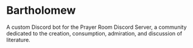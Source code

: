 # Bartholomew

A custom Discord bot for the Prayer Room Discord Server, a community dedicated to the creation, consumption, admiration, and discussion of literature.
